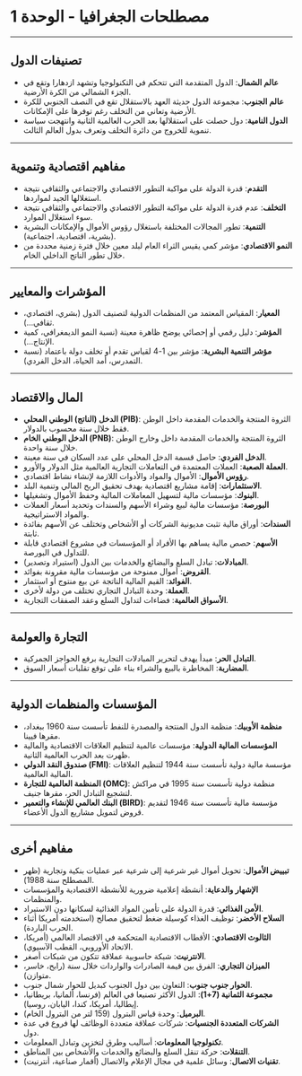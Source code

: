 # مصطلحات الجغرافيا - الوحدة 1

---

## تصنيفات الدول

- **عالم الشمال**: الدول المتقدمة التي تتحكم في التكنولوجيا وتشهد ازدهارا وتقع في الجزء الشمالي من الكرة الأرضية.
- **عالم الجنوب**: مجموعة الدول حديثة العهد بالاستقلال تقع في النصف الجنوبي للكرة الأرضية وتعاني من التخلف رغم توفرها على الإمكانات.
- **الدول النامية**: دول حصلت على استقلالها بعد الحرب العالمية الثانية وانتهجت سياسة تنموية للخروج من دائرة التخلف وتعرف بدول العالم الثالث.

---

## مفاهيم اقتصادية وتنموية

- **التقدم**: قدرة الدولة على مواكبة التطور الاقتصادي والاجتماعي والثقافي نتيجة استغلالها الجيد لمواردها.
- **التخلف**: عدم قدرة الدولة على مواكبة التطور الاقتصادي والاجتماعي والثقافي نتيجة سوء استغلال الموارد.
- **التنمية**: تطور المجالات المختلفة باستغلال رؤوس الأموال والإمكانات البشرية (بشرية، اقتصادية، اجتماعية).
- **النمو الاقتصادي**: مؤشر كمي يقيس الثراء العام لبلد معين خلال فترة زمنية محددة من خلال تطور الناتج الداخلي الخام.

---

## المؤشرات والمعايير

- **المعيار**: المقياس المعتمد من المنظمات الدولية لتصنيف الدول (بشري، اقتصادي، ثقافي...).
- **المؤشر**: دليل رقمي أو إحصائي يوضح ظاهرة معينة (نسبة النمو الديمغرافي، كمية الإنتاج...).
- **مؤشر التنمية البشرية**: مؤشر بين 1-4 لقياس تقدم أو تخلف دولة باعتماد (نسبة التمدرس، أمد الحياة، الدخل الفردي).

---

## المال والاقتصاد

- **الدخل (الناتج) الوطني المحلي (PIB)**: الثروة المنتجة والخدمات المقدمة داخل الوطن فقط خلال سنة محسوب بالدولار.
- **الدخل الوطني الخام (PNB)**: الثروة المنتجة والخدمات المقدمة داخل وخارج الوطن خلال سنة واحدة.
- **الدخل الفردي**: حاصل قسمة الدخل المحلي على عدد السكان في سنة معينة.
- **العملة الصعبة**: العملات المعتمدة في التعاملات التجارية العالمية مثل الدولار والأورو.
- **رؤوس الأموال**: الأموال والمواد والأدوات اللازمة لإنشاء نشاط اقتصادي.
- **الاستثمارات**: إقامة مشاريع اقتصادية بهدف تحقيق الربح المالي وتنمية البلد.
- **البنوك**: مؤسسات مالية لتسهيل المعاملات المالية وحفظ الأموال وتشغيلها.
- **البورصة**: مؤسسات مالية لبيع وشراء الأسهم والسندات وتحديد أسعار العملات والمواد الاستراتيجية.
- **السندات**: أوراق مالية تثبت مديونية الشركات أو الأشخاص وتختلف عن الأسهم بفائدة ثابتة.
- **الأسهم**: حصص مالية يساهم بها الأفراد أو المؤسسات في مشروع اقتصادي قابلة للتداول في البورصة.
- **المبادلات**: تبادل السلع والبضائع والخدمات بين الدول (استيراد وتصدير).
- **القروض**: أموال ممنوحة من مؤسسات مالية مقرونة بفوائد.
- **الفوائد**: القيم المالية الناتجة عن بيع منتوج أو استثمار.
- **العملة**: وحدة التبادل التجاري تختلف من دولة لأخرى.
- **الأسواق العالمية**: فضاءات لتداول السلع وعقد الصفقات التجارية.

---

## التجارة والعولمة

- **التبادل الحر**: مبدأ يهدف لتحرير المبادلات التجارية برفع الحواجز الجمركية.
- **المضاربة**: المخاطرة بالبيع والشراء بناء على توقع تقلبات أسعار السوق.

---

## المؤسسات والمنظمات الدولية

- **منظمة الأوبيك**: منظمة الدول المنتجة والمصدرة للنفط تأسست سنة 1960 ببغداد، مقرها فيينا.
- **المؤسسات المالية الدولية**: مؤسسات عالمية لتنظيم العلاقات الاقتصادية والمالية ظهرت بعد الحرب العالمية الثانية.
- **صندوق النقد الدولي (FMI)**: مؤسسة مالية دولية تأسست سنة 1944 لتنظيم العلاقات المالية العالمية.
- **المنظمة العالمية للتجارة (OMC)**: منظمة دولية تأسست سنة 1995 في مراكش لتشجيع التبادل الحر، مقرها جنيف.
- **البنك العالمي للإنشاء والتعمير (BIRD)**: مؤسسة مالية تأسست سنة 1946 لتقديم قروض لتمويل مشاريع الدول الأعضاء.

---

## مفاهيم أخرى

- **تبييض الأموال**: تحويل أموال غير شرعية إلى شرعية عبر عمليات بنكية وتجارية (ظهر المصطلح سنة 1988).
- **الإشهار والدعاية**: أنشطة إعلامية ضرورية للأنشطة الاقتصادية والمؤسسات والمنظمات.
- **الأمن الغذائي**: قدرة الدولة على تأمين المواد الغذائية لسكانها دون الاستيراد.
- **السلاح الأخضر**: توظيف الغذاء كوسيلة ضغط لتحقيق مصالح (استخدمته أمريكا أثناء الحرب الباردة).
- **الثالوث الاقتصادي**: الأقطاب الاقتصادية المتحكمة في الاقتصاد العالمي (أمريكا، الاتحاد الأوروبي، القطب الآسيوي).
- **الانترنيت**: شبكة حاسوبية عملاقة تتكون من شبكات أصغر.
- **الميزان التجاري**: الفرق بين قيمة الصادرات والواردات خلال سنة (رابح، خاسر، متوازن).
- **الحوار جنوب جنوب**: التعاون بين دول الجنوب كبديل للحوار شمال جنوب.
- **مجموعة الثمانية (7+1)**: الدول الأكثر تصنيعا في العالم (فرنسا، ألمانيا، بريطانيا، إيطاليا، أمريكا، كندا، اليابان، روسيا).
- **البرميل**: وحدة قياس البترول (159 لتر من البترول الخام).
- **الشركات المتعددة الجنسيات**: شركات عملاقة متعددة الوظائف لها فروع في عدة دول.
- **تكنولوجيا المعلومات**: أساليب وطرق لتخزين وتبادل المعلومات.
- **التنقلات**: حركة تنقل السلع والبضائع والخدمات والأشخاص بين المناطق.
- **تقنيات الاتصال**: وسائل علمية في مجال الإعلام والاتصال (أقمار صناعية، أنترنيت).

